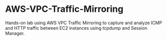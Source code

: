 # AWS-VPC-Traffic-Mirroring
Hands-on lab using AWS VPC Traffic Mirroring to capture and analyze ICMP and HTTP traffic between EC2 instances using tcpdump and Session Manager.

